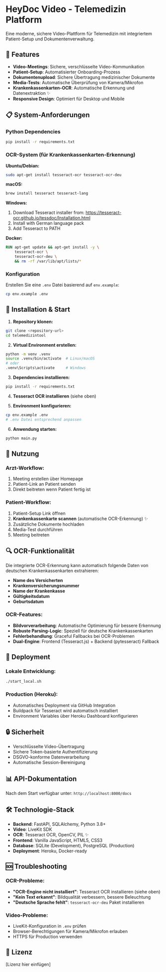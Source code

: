 # HeyDoc Video - Telemedizin Platform

Eine moderne, sichere Video-Plattform für Telemedizin mit integriertem Patient-Setup und Dokumentenverwaltung.

## 🚀 Features

- **Video-Meetings**: Sichere, verschlüsselte Video-Kommunikation
- **Patient-Setup**: Automatisierter Onboarding-Prozess
- **Dokumentenupload**: Sichere Übertragung medizinischer Dokumente
- **Media-Tests**: Automatische Überprüfung von Kamera/Mikrofon
- **Krankenkassenkarten-OCR**: Automatische Erkennung und Datenextraktion ✨
- **Responsive Design**: Optimiert für Desktop und Mobile

## 📋 System-Anforderungen

### Python Dependencies
```bash
pip install -r requirements.txt
```

### OCR-System (für Krankenkassenkarten-Erkennung)

**Ubuntu/Debian:**
```bash
sudo apt-get install tesseract-ocr tesseract-ocr-deu
```

**macOS:**
```bash
brew install tesseract tesseract-lang
```

**Windows:**
1. Download Tesseract installer from: https://tesseract-ocr.github.io/tessdoc/Installation.html
2. Install with German language pack
3. Add Tesseract to PATH

**Docker:**
```dockerfile
RUN apt-get update && apt-get install -y \
    tesseract-ocr \
    tesseract-ocr-deu \
    && rm -rf /var/lib/apt/lists/*
```

### Konfiguration

Erstellen Sie eine `.env` Datei basierend auf `env.example`:

```bash
cp env.example .env
```

## 🔧 Installation & Start

1. **Repository klonen:**
```bash
git clone <repository-url>
cd telemedizintool
```

2. **Virtual Environment erstellen:**
```bash
python -m venv .venv
source .venv/bin/activate  # Linux/macOS
# oder
.venv\Scripts\activate     # Windows
```

3. **Dependencies installieren:**
```bash
pip install -r requirements.txt
```

4. **Tesseract OCR installieren** (siehe oben)

5. **Environment konfigurieren:**
```bash
cp env.example .env
# .env Datei entsprechend anpassen
```

6. **Anwendung starten:**
```bash
python main.py
```

## 📱 Nutzung

### Arzt-Workflow:
1. Meeting erstellen über Homepage
2. Patient-Link an Patient senden
3. Direkt beitreten wenn Patient fertig ist

### Patient-Workflow:
1. Patient-Setup Link öffnen
2. **Krankenkassenkarte scannen** (automatische OCR-Erkennung) ✨
3. Zusätzliche Dokumente hochladen
4. Media-Test durchführen
5. Meeting beitreten

## 🔍 OCR-Funktionalität

Die integrierte OCR-Erkennung kann automatisch folgende Daten von deutschen Krankenkassenkarten extrahieren:

- **Name des Versicherten**
- **Krankenversicherungsnummer**
- **Name der Krankenkasse**
- **Gültigkeitsdatum**
- **Geburtsdatum**

### OCR-Features:
- **Bildvorverarbeitung**: Automatische Optimierung für bessere Erkennung
- **Robuste Parsing-Logic**: Speziell für deutsche Krankenkassenkarten
- **Fehlerbehandlung**: Graceful Fallbacks bei OCR-Problemen
- **Dual-Engine**: Frontend (Tesseract.js) + Backend (pytesseract) Fallback

## 🚀 Deployment

### Lokale Entwicklung:
```bash
./start_local.sh
```

### Production (Heroku):
- Automatisches Deployment via GitHub Integration
- Buildpack für Tesseract wird automatisch installiert
- Environment Variables über Heroku Dashboard konfigurieren

## 🔒 Sicherheit

- Verschlüsselte Video-Übertragung
- Sichere Token-basierte Authentifizierung  
- DSGVO-konforme Datenverarbeitung
- Automatische Session-Bereinigung

## 📊 API-Dokumentation

Nach dem Start verfügbar unter: `http://localhost:8000/docs`

## 🛠️ Technologie-Stack

- **Backend**: FastAPI, SQLAlchemy, Python 3.8+
- **Video**: LiveKit SDK
- **OCR**: Tesseract OCR, OpenCV, PIL ✨
- **Frontend**: Vanilla JavaScript, HTML5, CSS3
- **Database**: SQLite (Development), PostgreSQL (Production)
- **Deployment**: Heroku, Docker-ready

## 🆘 Troubleshooting

### OCR-Probleme:
- **"OCR-Engine nicht installiert"**: Tesseract OCR installieren (siehe oben)
- **"Kein Text erkannt"**: Bildqualität verbessern, bessere Beleuchtung
- **"Deutsche Sprache fehlt"**: `tesseract-ocr-deu` Paket installieren

### Video-Probleme:
- LiveKit-Konfiguration in `.env` prüfen
- Browser-Berechtigungen für Kamera/Mikrofon erlauben
- HTTPS für Production verwenden

## 📝 Lizenz

[Lizenz hier einfügen] 